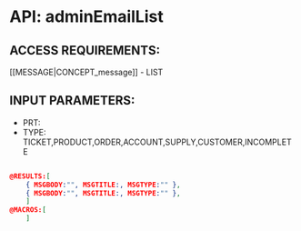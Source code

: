 # API: adminEmailList


## ACCESS REQUIREMENTS: ##
[[MESSAGE|CONCEPT_message]] - LIST




## INPUT PARAMETERS: ##
  * PRT: 
  * TYPE: TICKET,PRODUCT,ORDER,ACCOUNT,SUPPLY,CUSTOMER,INCOMPLETE

```json

@RESULTS:[
	{ MSGBODY:"", MSGTITLE:, MSGTYPE:"" },
	{ MSGBODY:"", MSGTITLE:, MSGTYPE:"" },
	]
@MACROS:[
	]

```
